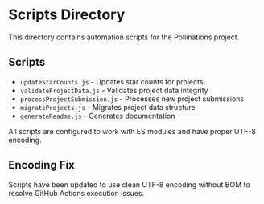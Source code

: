 # Scripts Directory

This directory contains automation scripts for the Pollinations project.

## Scripts

- `updateStarCounts.js` - Updates star counts for projects
- `validateProjectData.js` - Validates project data integrity  
- `processProjectSubmission.js` - Processes new project submissions
- `migrateProjects.js` - Migrates project data structure
- `generateReadme.js` - Generates documentation

All scripts are configured to work with ES modules and have proper UTF-8 encoding.

## Encoding Fix

Scripts have been updated to use clean UTF-8 encoding without BOM to resolve GitHub Actions execution issues.